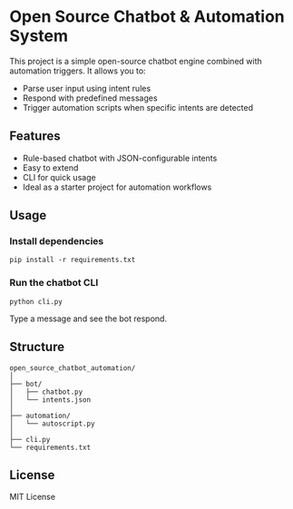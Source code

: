 # Open Source Chatbot & Automation System

This project is a simple open-source chatbot engine combined with automation triggers.
It allows you to:
- Parse user input using intent rules
- Respond with predefined messages
- Trigger automation scripts when specific intents are detected

## Features
- Rule-based chatbot with JSON-configurable intents
- Easy to extend
- CLI for quick usage
- Ideal as a starter project for automation workflows

## Usage

### Install dependencies
```
pip install -r requirements.txt
```

### Run the chatbot CLI
```
python cli.py
```

Type a message and see the bot respond.

## Structure
```
open_source_chatbot_automation/
│
├── bot/
│   ├── chatbot.py
│   └── intents.json
│
├── automation/
│   └── autoscript.py
│
├── cli.py
└── requirements.txt
```

## License
MIT License
